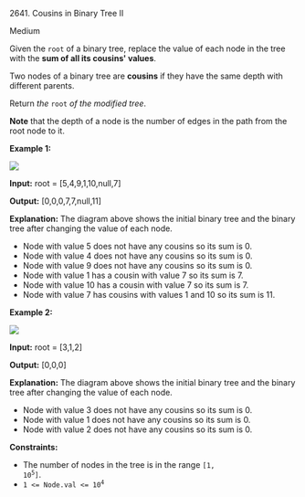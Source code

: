 2641\. Cousins in Binary Tree II

Medium

Given the `root` of a binary tree, replace the value of each node in the tree with the **sum of all its cousins' values**.

Two nodes of a binary tree are **cousins** if they have the same depth with different parents.

Return _the_ `root` _of the modified tree_.

**Note** that the depth of a node is the number of edges in the path from the root node to it.

**Example 1:**

![](https://assets.leetcode.com/uploads/2023/01/11/example11.png)

**Input:** root = [5,4,9,1,10,null,7]

**Output:** [0,0,0,7,7,null,11]

**Explanation:** The diagram above shows the initial binary tree and the binary tree after changing the value of each node. 
- Node with value 5 does not have any cousins so its sum is 0. 
- Node with value 4 does not have any cousins so its sum is 0. 
- Node with value 9 does not have any cousins so its sum is 0. 
- Node with value 1 has a cousin with value 7 so its sum is 7. 
- Node with value 10 has a cousin with value 7 so its sum is 7. 
- Node with value 7 has cousins with values 1 and 10 so its sum is 11.

**Example 2:**

![](https://assets.leetcode.com/uploads/2023/01/11/diagram33.png)

**Input:** root = [3,1,2]

**Output:** [0,0,0]

**Explanation:** The diagram above shows the initial binary tree and the binary tree after changing the value of each node.
- Node with value 3 does not have any cousins so its sum is 0. 
- Node with value 1 does not have any cousins so its sum is 0. 
- Node with value 2 does not have any cousins so its sum is 0.

**Constraints:**

*   The number of nodes in the tree is in the range <code>[1, 10<sup>5</sup>]</code>.
*   <code>1 <= Node.val <= 10<sup>4</sup></code>